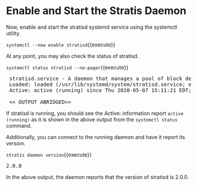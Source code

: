 # Enable and Start the Stratis Daemon

Now, enable and start the stratisd systemd service using the systemctl utility.

`systemctl --now enable stratisd`{{execute}}

At any point, you may also check the status of stratisd.

`systemctl status stratisd --no-pager`{{execute}}

<pre class="file">
 stratisd.service - A daemon that manages a pool of block devices to create flexible file systems
 Loaded: loaded (/usr/lib/systemd/system/stratisd.service; enabled; vendor preset: enabled)
 Active: active (running) since Thu 2020-05-07 15:11:21 EDT; 1s ago

 << OUTPUT ABRIDGED>>
</pre>

If stratisd is running, you should see the Active: information report `active (running)` as it is shown in the above output from the `systemctl status` command.

Additionally, you can connect to the running daemon and have it report its version.

`stratis daemon version`{{execute}}

<pre class="file">
2.0.0
</pre>

In the above output, the daemon reports that the version of stratisd is 2.0.0.
